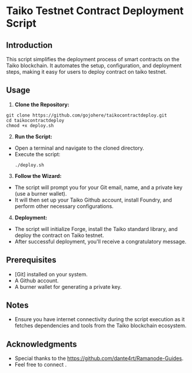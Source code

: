 # Taiko Testnet Contract Deployment Script

## Introduction

This script simplifies the deployment process of smart contracts on the Taiko blockchain. It automates the setup, configuration, and deployment steps, making it easy for users to deploy contract on taiko testnet.

## Usage

1. **Clone the Repository:**
 ```
git clone https://github.com/gojohere/taikocontractdeploy.git
cd taikocontractdeploy
chmod +x deploy.sh
 ```

2. **Run the Script:**
- Open a terminal and navigate to the cloned directory.
- Execute the script:
  ```
  ./deploy.sh
  ```

3. **Follow the Wizard:**
- The script will prompt you for your Git email, name, and a private key (use a burner wallet).
- It will then set up your Taiko Github account, install Foundry, and perform other necessary configurations.

4. **Deployment:**
- The script will initialize Forge, install the Taiko standard library, and deploy the contract on Taiko testnet.
- After successful deployment, you'll receive a congratulatory message.

## Prerequisites

- [Git] installed on your system.
- A Github account.
- A burner wallet for generating a private key.

## Notes

- Ensure you have internet connectivity during the script execution as it fetches dependencies and tools from the Taiko blockchain ecosystem.

## Acknowledgments

- Special thanks to the https://github.com/dante4rt/Ramanode-Guides.
- Feel free to connect .


